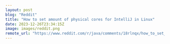 ```yaml
---
layout: post
blog: "Reddit"
title: "How to set amount of physical cores for IntelliJ in Linux"
date: 2023-12-26T23:34:15Z
image: images/reddit.png
remote_url: "https://www.reddit.com/r/java/comments/18rlnqx/how_to_set_amount_of_physical_cores_for_intellij/"
---
```

